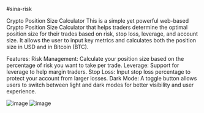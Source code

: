 #sina-risk

Crypto Position Size Calculator
This is a simple yet powerful web-based Crypto Position Size Calculator that helps traders determine the optimal position size for their trades based on risk, stop loss, leverage, and account size. It allows the user to input key metrics and calculates both the position size in USD and in Bitcoin (BTC).

Features:
Risk Management: Calculate your position size based on the percentage of risk you want to take per trade.
Leverage: Support for leverage to help margin traders.
Stop Loss: Input stop loss percentage to protect your account from larger losses.
Dark Mode: A toggle button allows users to switch between light and dark modes for better visibility and user experience.



 ![image](https://github.com/user-attachments/assets/a1de820b-6da4-4676-a38e-b70f23ffe828)  ![image](https://github.com/user-attachments/assets/7b187114-6743-4435-b03e-07b0a195a528)

